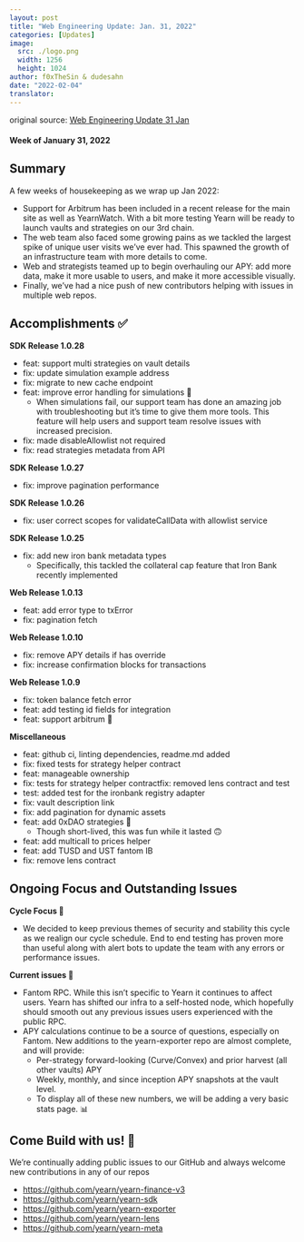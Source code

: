 ```yaml
---
layout: post
title: "Web Engineering Update: Jan. 31, 2022"
categories: [Updates]
image:
  src: ./logo.png
  width: 1256
  height: 1024
author: f0xTheSin & dudesahn
date: "2022-02-04"
translator:
---
```


original source: [Web Engineering Update 31 Jan](https://yearnweb.substack.com/p/yearn-web-engineering-update-160?s=r)

#### Week of January 31, 2022

## **Summary**

A few weeks of housekeeping as we wrap up Jan 2022:

- Support for Arbitrum has been included in a recent release for the main site as well as YearnWatch. With a bit more testing Yearn will be ready to launch vaults and strategies on our 3rd chain.
- The web team also faced some growing pains as we tackled the largest spike of unique user visits we’ve ever had. This spawned the growth of an infrastructure team with more details to come.
- Web and strategists teamed up to begin overhauling our APY: add more data, make it more usable to users, and make it more accessible visually.
- Finally, we’ve had a nice push of new contributors helping with issues in multiple web repos.

## **Accomplishments ✅**

**SDK Release 1.0.28**

- feat: support multi strategies on vault details
- fix: update simulation example address
- fix: migrate to new cache endpoint
- feat: improve error handling for simulations 🤬
    - When simulations fail, our support team has done an amazing job with troubleshooting but it’s time to give them more tools. This feature will help users and support team resolve issues with increased precision.
- fix: made disableAllowlist not required
- fix: read strategies metadata from API

**SDK Release 1.0.27**

- fix: improve pagination performance

**SDK Release 1.0.26**

- fix: user correct scopes for validateCallData with allowlist service

**SDK Release 1.0.25**

- fix: add new iron bank metadata types
    - Specifically, this tackled the collateral cap feature that Iron Bank recently implemented

**Web Release 1.0.13**

- feat: add error type to txError
- fix: pagination fetch

**Web Release 1.0.10**

- fix: remove APY details if has override
- fix: increase confirmation blocks for transactions

**Web Release 1.0.9**

- fix: token balance fetch error
- feat: add testing id fields for integration
- feat: support arbitrum 🚀

**Miscellaneous**

- feat: github ci, linting dependencies, readme.md added
- fix: fixed tests for strategy helper contract
- feat: manageable ownership
- fix: tests for strategy helper contractfix: removed lens contract and test
- test: added test for the ironbank registry adapter
- fix: vault description link
- fix: add pagination for dynamic assets
- feat: add 0xDAO strategies 🤑
    - Though short-lived, this was fun while it lasted 🙃
- feat: add multicall to prices helper
- feat: add TUSD and UST fantom IB
- fix: remove lens contract

## **Ongoing Focus and Outstanding Issues**

**Cycle Focus 🎯**

- We decided to keep previous themes of security and stability this cycle as we realign our cycle schedule. End to end testing has proven more than useful along with alert bots to update the team with any errors or performance issues.

**Current issues 🐛**

- Fantom RPC. While this isn’t specific to Yearn it continues to affect users. Yearn has shifted our infra to a self-hosted node, which hopefully should smooth out any previous issues users experienced with the public RPC.
- APY calculations continue to be a source of questions, especially on Fantom. New additions to the yearn-exporter repo are almost complete, and will provide:
    - Per-strategy forward-looking (Curve/Convex) and prior harvest (all other vaults) APY
    - Weekly, monthly, and since inception APY snapshots at the vault level.
    - To display all of these new numbers, we will be adding a very basic stats page. 📊

## **Come Build with us! 👷**

We’re continually adding public issues to our GitHub and always welcome new contributions in any of our repos

- https://github.com/yearn/yearn-finance-v3
- https://github.com/yearn/yearn-sdk
- https://github.com/yearn/yearn-exporter
- https://github.com/yearn/yearn-lens
- https://github.com/yearn/yearn-meta